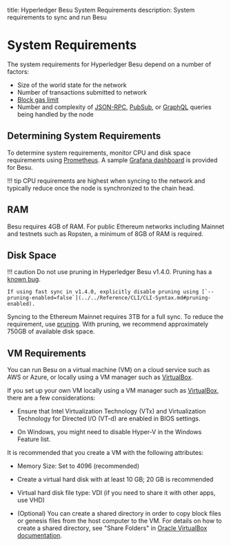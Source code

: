 title: Hyperledger Besu System Requirements
description: System requirements to sync and run Besu 
<!--- END of page meta data -->

# System Requirements 

The system requirements for Hyperledger Besu depend on a number of factors: 

* Size of the world state for the network
* Number of transactions submitted to network 
* [Block gas limit](../../Reference/Config-Items.md#genesis-block-parameters)
* Number and complexity of [JSON-RPC](../Interact/APIs/Using-JSON-RPC-API.md), [PubSub](../Interact/APIs/RPC-PubSub.md), 
or [GraphQL](../Interact/APIs/GraphQL.md) queries being handled by the node 

## Determining System Requirements  

To determine system requirements, monitor CPU and disk space requirements using [Prometheus](../Monitor/Metrics.md#monitor-node-performance-using-prometheus). 
A sample [Grafana dashboard](https://grafana.com/grafana/dashboards/10273) is provided for Besu. 

!!! tip
    CPU requirements are highest when syncing to the network and typically reduce once the node is 
    synchronized to the chain head. 

## RAM 

Besu requires 4GB of RAM. For public Ethereum networks including Mainnet and testnets such as Ropsten, 
a minimum of 8GB of RAM is required. 

## Disk Space 

!!! caution 
    Do not use pruning in Hyperledger Besu v1.4.0. Pruning has a [known bug](https://github.com/hyperledger/besu/blob/master/CHANGELOG.md#known-issues).
    
    If using fast sync in v1.4.0, explicitly disable pruning using [`--pruning-enabled=false`](../../Reference/CLI/CLI-Syntax.md#pruning-enabled).

Syncing to the Ethereum Mainnet requires 3TB for a full sync. To reduce the requirement, use 
[pruning](../../Concepts/Pruning.md). With pruning, we recommend approximately 750GB of available disk 
space. 

## VM Requirements

You can run Besu on a virtual machine (VM) on a cloud service such as AWS or Azure, or locally
using a VM manager such as [VirtualBox](https://www.virtualbox.org/).

If you set up your own VM locally using a VM manager such as [VirtualBox](https://www.virtualbox.org/),
there are a few considerations:

* Ensure that Intel Virtualization Technology (VTx) and Virtualization Technology for Directed
I/O (VT-d) are enabled in BIOS settings.

* On Windows, you might need to disable Hyper-V in the Windows Feature list.

It is recommended that you create a VM with the following attributes:

* Memory Size: Set to 4096 (recommended)

* Create a virtual hard disk with at least 10 GB; 20 GB is recommended

* Virtual hard disk file type: VDI (if you need to share it with other apps, use VHD)

* (Optional) You can create a shared directory in order to copy block files or genesis files from 
the host computer to the VM. For details on how to create a shared directory, see "Share Folders" in
[Oracle VirtualBox documentation](https://www.virtualbox.org/manual/UserManual.html#sharedfolders).

